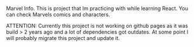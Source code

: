 Marvel Info.
This is project that Im practicing with while learning React. You can check Marvels comics and characters.

ATTENTION: Currently this project is not working on github pages as it was build > 2 years ago and a lot of dependencies got outdates. At some point I will probably migrate this project and update it.
